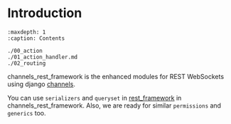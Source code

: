 # Introduction

```{toctree}
:maxdepth: 1
:caption: Contents

./00_action
./01_action_handler.md
./02_routing
```

channels_rest_framework is the enhanced modules for REST WebSockets using django [channels](https://channels.readthedocs.io/en/latest/).

You can use `serializers` and `queryset` in [rest_framework](https://www.django-rest-framework.org/) in channels_rest_framework. Also, we are ready for similar `permissions` and `generics` too.
